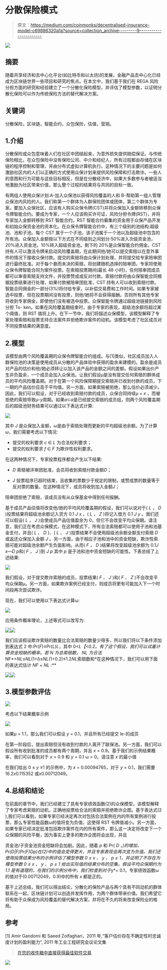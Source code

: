 # 分散保险模式

> 原文：<https://medium.com/coinmonks/decentralised-insurance-model-c69886320a1a?source=collection_archive---------9----------------------->

![](img/8273a7a96e0551377ab5535b95897f1c.png)

## 摘要

随着共享经济和去中心化平台(如比特币和以太坊)的发展，金融产品去中心化已经成为区块链世界一些项目和研究的焦点。在本文中，我们基于我们在 REGA 风险分担方面的研究和经验建立了一个分散化保险模型，并评估了模型参数，以证明分散化保险可以作为传统保险方法的替代解决方案。

## 关键词

分散保险，区块链，智能合约，众包保险，估值，营销。

## 1.介绍

分散保险或众包意味着人们在社区中团结起来，为意外损失提供赔偿保证。与传统保险相比，在众包保险中没有保险公司、中介和经纪人，所有过程都由存储在区块链的程序控制和管理，并由分布式虚拟计算机执行。这种情况下的主要问题是如何激励社区内的人们以正确的方式使用众保计划来提供风险保障和打击欺诈。一些人的意图和行为可能与这些目标相反，但是在分散经济中，如果大多数参与者被适当地激励为社区带来价值，那么整个过程的结果将与共同的目标一致。

有两组人使用众保计划:A-加入众保池以获得风险覆盖的人和 B-帮助第一组人管理众保池内风险的人。我们称第一个群体为人群保险团体或团体，第二个群体为专家。要加入众保社区，应该有人购买众保令牌(CST)并将众保加入金额转移到众保令牌智能合约。要成为专家，一个人应该购买许可证，风险分担令牌(RST)，并将专家加入金额转移到 RST 智能合约。RST 智能合约募集的资金用于众保产品开发和初始众保资金池的资本化。在众保令牌智能合约中，有三个级别的池结构:超级池、池和子池。每个 CST 属于一个子池，该子池属于一个池以及超级池中包含的所有池。众保加入金额按以下方式在不同级别之间划分:50%进入次级资金池，20%进入资金池，10%转入超级资金池。剩下的 20%是众保智能合约佣金。CST 持有人可以激活令牌来启动风险覆盖期，在此期间他/她可以提交索赔以在意外事件的情况下接收众保付款。提交的索赔将由众保计划处理，并将提交给专家陪审团进行最终批准。对于每个悬而未决的索赔，将创建随机选择的陪审团，专家将使用众保令牌智能合同为案件投票。在索赔投票期间(最长 48 小时)，任何陪审团成员都可以审查索赔支持文件，并投票赞成或反对付款。索赔付款将由众保智能合同根据投票结果进行处理，如果付款被陪审团批准，CST 持有人可以收到索赔付款。智能合同佣金的一部分(3%)将付给专家，以补偿交易费和工作时间。如果专家被选中投票，但在投票期间没有投票，则他/她将不会获得报酬。否则所有其他专家将收到专家佣金，即使他们没有被选中投票。众保智能令牌通过超级池链接到风险分担 To- ken。如果在风险覆盖期结束时，由于专家的表现，超级池余额将超过某个阈值，则 RST 值将上升。在下一节中，我们将描述众保模型，该模型解释了专家处理索赔和投票支持合法案件并拒绝欺诈案件的动机。该模型考虑了社区成员对不同投票结果的满意度。

## 2.模型

该模型由两个风险覆盖期的众保令牌智能合约组成。与[1]类似，社区成员加入人群保险池的决策是使用成员从分散的产品体验中获得的盈余来建模的。盈余是成员对产品的估价和他/她必须转让以加入该产品的金额之间的差额。假设如果出价产生非负盈余，一个成员会加入众保池。让我们假设μ是没有提交任何索赔的群体成员的平均风险覆盖期。对于在第一个风险保障期提交索赔并已收到付款的成员，下一期的产品估价应高于平均值。另一方面，如果索赔被拒绝，那么估价必须减少。因此，我们可以假设，对于已经收到索赔付款的成员，众保合同持续μ + *x* ，而被拒绝的索赔导致μ-*y*周期。如果*a*⊂*a*是已经提交索赔的成员组，则两个风险覆盖期后的超级池财务结果可以通过以下表达式计算:

![](img/3eea0e6d609e8c313a60c06f7d9c3fab.png)

其中 *J* 是众保加入金额，ω是由于索赔处理而更新的平均超级池余额。为了计算ω，我们需要考虑以下情况:

*   提交的权利要求 *c* ∈ *L* 为合法权利要求；
*   提交的权利要求 *f* ∈ *F* 为欺诈性权利要求。

在这两种情况下，专家投票程序都会产生以下结果:

- *D* 索赔被评审团批准，会员将收到索赔付款金额*D*；

- *J* 投票程序已超时结束，且收集的票数少于规定的限制，或赞成票的数量等于反对票的数量。在这种情况下，成员将收到加入金额*J*；

陪审团拒绝了索赔，该成员没有从众保基金中得到任何报酬。

基于成员产品估值将改变他/她的平均风险覆盖期的假设，我们可以说对于( *L* ， *D* )投票结果将超级池余额记入贷方 0.1 *J x* ，( *L* ， *Z* )将记入借方 0.1 *J y* 。我们还可以假设( *L* ， *J* )会使成员产品估值盈余为 0，但它不会改变平均众保期。请注意，我们正在考虑众保模式，在这种模式下，所有合法索赔都可以使用子池和池基金支付，并且( *L* 、 *D* )、( *L* 、 *J* )投票结果不会使用超级池余额全额支付索赔 *D* 或返还众保加入金额 *J* 。另一方面，由于相应子池和池中的资金短缺，欺诈性索赔可能对超级池余额产生负面影响。从而( *F* ， *D* )结果将改变超级池余额为 0.1*J x*—*D p*和( *F* ， *J* )到 *J p* 其中 *p* 是子池和池中资金短缺的可能性。下表总结了上述结果:

![](img/ce3f15f9e9c42639394ddac7ee449dfd.png)

我们假设，对于提交欺诈索赔的成员，投票结果( *F* 、 *J* )和( *F* 、 *Z* )不会改变平均众保期μ。另一方面，如果欺诈案例已经支付，则成员将更有可能加入下一个时间段再次尝试欺诈。

现在，我们可以使用以下表达式计算ω:

![](img/9b721732f74753b7f6520d6c9efdc059.png)

应用条件概率理论，上述等式可以改写为:

![](img/0298ec31623305db4e3381657afcc8ed.png)![](img/6580103d114faed6603e4f40affeccd2.png)

我们应该假设欺诈索赔的数量比合法索赔的数量少得多，所以我们将以下条件添加到表达式 2 中:Pr(*F*)≤Pr(*L*)*L*，其中 0<*L【<0.2。有了这个假设，我们可以试着计算资金短缺的概率。若 *N* 为总索赔数， *NL* 为合法*NF*+*NL*≤*NL*(1+*l*)≤*NL*(1+0.2)≤1.2*NL*索赔数和*在这种情况下，我们可以用下面的表达式估计 *NF* + *NL* :**

![](img/dc59a42fcb6343cd1535b59c977b7d98.png)![](img/ff9c6a3f26847ffa8c0b5eed3be39177.png)

## 3.模型参数评估

![](img/4e23881d7f7850ac1506a6e0d668bb33.png)

考虑以下结果概率示例

![](img/7b7fd9dbda81e28b31139fa414d37565.png)

如果μ = 1.1，那么我们可以假设 *y* = 0.1，并且所有已经提交 le-的成员

在第一阶段后，提出索赔但没有收到付款的人离开了联保池。另一方面，我们可以假设所有收到批准的成员都有两个周期，并且 *x* = 0.9。基于我们的示例结果概率，我们可以看到对于 *x* = 0.9 和 *y* = 0.1 ω > 0。请注意 *x* 的最小值

在我们给出 0 ≤ *y* ≤1 的示例中，为 *x* = 0.00094765，对于 *y* = 0.1，我们需要 16.2*x*0.115352 或*x*0.00712049。

## 4.总结和结论

在前面的章节中，我们已经建立了具有专家绩效函数(2)的众保模型，该模型解释了专家考虑索赔的动机，正确地投票给合法的索赔并拒绝欺诈企图。基于表达式(2 ),我们可以看到，如果专家已经决定再次对包括合法案例在内的所有案例进行投票，那么专家性能函数ω的值将变为负值，这使得 RST 令牌值减小。另一方面，如果专家已经决定批准包括欺诈案件在内的所有案件，那么这一决定将改变下一个众保期的风险平衡，因为事实上更多的欺诈企图将会出现，并且

资金池/子资金池资金短缺将会加剧。因此，随着 *p* 和 Pr( *D* ，*)的增加，Pr(*D*|*F*)Pr(*F*)*Dp*)在(2)中的值会变得更大，并且专家表现会再次变为负值。我们还使用投票结果分布的示例评估了模型参数 0 ≤ *x* 、 *y* 、 *p* ≤ 1，并证明了不存在为模型参数 0 ≤ *x* 、 *y* 、 *p* ≤ 1 给出实际值的结果分布的空集。假设平均众保期约为 1.1 是有道理的，在我们的示例分布中，我们检查到对于*y*= 0.1，专家绩效函数ω的值对于(0.00712049，0.9)中的所有 *x* 都是正的。

基于上述总结，我们可以得出结论，分散化的保险产品与两个具有不同动机的群体联系在一起，区块链计划可以创造并发挥作用，为两个群体带来价值。我们希望它将有助于众保成为风险覆盖的替代解决方案，并将在不久的将来改变保险业的格局。

## 参考

[1] Amir Gandomi 和 Saeed Zolfaghari，2011 年,“客户估价存在不确定性时忠诚度计划的盈利能力”, 2011 年工业工程研究会议论文集

> [在您的收件箱中直接获得最佳软件交易](https://coincodecap.com/?utm_source=coinmonks)

[![](img/7c0b3dfdcbfea594cc0ae7d4f9bf6fcb.png)](https://coincodecap.com/?utm_source=coinmonks)